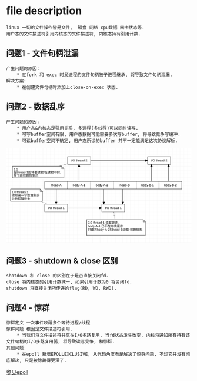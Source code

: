 # file description
```
linux 一切的文件操作皆是文件,  磁盘 网络 cpu数据 网卡状态等.
用户态的文件描述符引用内核态的文件描述符, 内核态持有引用计数.
```

## 问题1 - 文件句柄泄漏
```
产生问题的原因:
    * 在fork 和 exec 时父进程的文件句柄被子进程继承, 将导致文件句柄泄漏.
解决方案:
    * 在创建文件句柄时添加上close-on-exec 状态.
```

## 问题2 - 数据乱序
```
产生问题的原因:
    * 用户态&内核态是引用关系, 多进程(多线程)可以同时读写.
    * 可写buffer空间有限, 用户态数据可能需要多次写buffer, 将导致竞争写缓冲.
    * 可读buffer空间不确定, 用户态所读的buffer 并不一定能满足这次协议解析.
```
![image](/Picture/multi_read.png)

## 问题3 - shutdown & close 区别
```
shotdown 和 close 的区别在于是否直接关闭fd.
close 将内核态的引用计数减一, 如果引用计数为0 将关闭fd.
shutdown 将直接关闭所传递的flag(RD, WD, RWD).
```

## 问题4 - 惊群
```
惊群定义 一次事件唤醒多个等待进程/线程
惊群问题 根因是文件描述符引用.
    * 当我们将文件描述符共享在I/O多路复用, 当fd状态发生改变, 内核将通知所有持有该文件句柄的I/O多路复用器, 将导致读写竞争, 和惊群.
其他问题:
    * 在epoll 新增EPOLLEXCLUSIVE, 从代码角度看是解决了惊群问题, 不过它并没有彻底解决, 只是被隐藏得更深了.
```
[参见epoll](/Net/epoll/readme.md)

